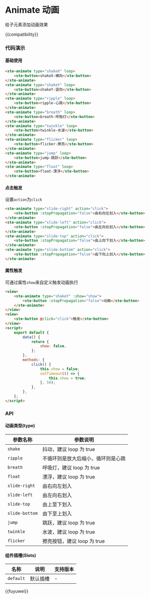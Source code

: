 # Animate 动画

给子元素添加动画效果

{{compatibility}}

### 代码演示

#### 基础使用

```html
<ste-animate type="shakeX" loop>
    <ste-button>shakeX-横向</ste-button>
</ste-animate>
<ste-animate type="shakeY" loop>
    <ste-button>shakeY-竖向</ste-button>
</ste-animate>
<ste-animate type="ripple" loop>
    <ste-button>ripple-心跳</ste-button>
</ste-animate>
<ste-animate type="breath" loop>
    <ste-button>breath-呼吸灯</ste-button>
</ste-animate>
<ste-animate type="twinkle" loop>
    <ste-button>twinkle-水波</ste-button>
</ste-animate>
<ste-animate type="flicker" loop>
    <ste-button>flicker-擦亮</ste-button>
</ste-animate>
<ste-animate type="jump" loop>
    <ste-button>jump-跳跃</ste-button>
</ste-animate>
<ste-animate type="float" loop>
    <ste-button>float-漂浮</ste-button>
</ste-animate>
```

#### 点击触发

设置`action`为`click`

```html
<ste-animate type="slide-right" action="click">
    <ste-button :stopPropagation="false">由右向左划入</ste-button>
</ste-animate>
<ste-animate type="slide-left" action="click">
    <ste-button :stopPropagation="false">由左向右划入</ste-button>
</ste-animate>
<ste-animate type="slide-top" action="click">
    <ste-button :stopPropagation="false">由上向下划入</ste-button>
</ste-animate>
<ste-animate type="slide-bottom" action="click">
    <ste-button :stopPropagation="false">由下向上划入</ste-button>
</ste-animate>
```

#### 属性触发

可通过属性`show`来自定义触发动画执行

```html
<view>
    <ste-animate type="shakeY" :show="show">
        <ste-button :stopPropagation="false">动画</ste-button>
    </ste-animate>
</view>
<view>
    <ste-button @click="click">触发</ste-button>
</view>
<script>
    export default {
        data() {
            return {
                show: false,
            };
        },
        methods: {
            click() {
                this.show = false;
                setTimeout(() => {
                    this.show = true;
                }, 50);
            },
        },
    };
</script>
```

### API

<!-- props -->

#### 动画类型(type)

| 参数名称       | 参数说明                           |
| -------------- | ---------------------------------- |
| `shake`        | 抖动，建议 loop 为 true            |
| `ripple`       | 不循环则是放大后缩小，循环则是心跳 |
| `breath`       | 呼吸灯，建议 loop 为 true          |
| `float`        | 漂浮，建议 loop 为 true            |
| `slide-right`  | 由右向左划入                       |
| `slide-left`   | 由左向右划入                       |
| `slide-top`    | 由上至下划入                       |
| `slide-bottom` | 由下至上划入                       |
| `jump`         | 跳跃，建议 loop 为 true            |
| `twinkle`      | 水波，建议 loop 为 true            |
| `flicker`      | 擦亮按钮，建议 loop 为 true        |

#### 组件插槽(Slots)

| 名称      | 说明     | 支持版本 |
| --------- | -------- | -------- |
| `default` | 默认插槽 | -        |

{{fuyuwei}}
